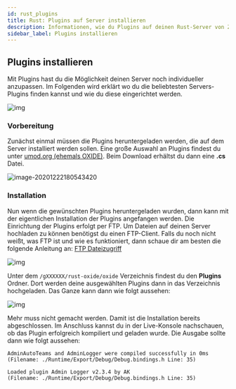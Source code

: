 ```yaml
---
id: rust_plugins
title: Rust: Plugins auf Server installieren
description: Informationen, wie du Plugins auf deinen Rust-Server von ZAP-Hosting installieren kannst - ZAP-Hosting.com Dokumentationen
sidebar_label: Plugins installieren
---
```




## Plugins installieren

Mit Plugins hast du die Möglichkeit deinen Server noch individueller anzupassen. Im Folgenden wird erklärt wo du die beliebtesten Servers-Plugins finden kannst und wie du diese eingerichtet werden. 

![img](https://screensaver01.zap-hosting.com/index.php/s/X4eRi9rjjPMF9Fg/preview)



### Vorbereitung

Zunächst einmal müssen die Plugins heruntergeladen werden, die auf dem Server installiert werden sollen. Eine große Auswahl an Plugins findest du unter [umod.org (ehemals OXIDE)](https://umod.org/plugins). Beim Download erhältst du dann eine **.cs** Datei. 

![image-20201222180543420](C:\Users\fgalz\AppData\Roaming\Typora\typora-user-images\image-20201222180543420.png)



### Installation

Nun wenn die gewünschten Plugins heruntergeladen wurden, dann kann mit der eigentlichen Installation der Plugins angefangen werden. Die Einrichtung der Plugins erfolgt per FTP. Um Dateien auf deinen Server hochladen zu können benötigst du einen FTP-Client. Falls du noch nicht weißt, was FTP ist und wie es funktioniert, dann schaue dir am besten die folgende Anleitung an: [FTP Dateizugriff](https://zap-hosting.com/guides/docs/de/gameserver_ftpaccess/)

![img](https://screensaver01.zap-hosting.com/index.php/s/3y9xNS7CHi64427/preview)

Unter dem ``/gXXXXXX/rust-oxide/oxide`` Verzeichnis findest du den **Plugins** Ordner. Dort werden deine ausgewählten Plugins dann in das Verzeichnis hochgeladen. Das Ganze kann dann wie folgt aussehen:

![img](https://screensaver01.zap-hosting.com/index.php/s/cBPsqnG7GtKsidH/preview)

Mehr muss nicht gemacht werden. Damit ist die Installation bereits abgeschlossen. Im Anschluss kannst du in der Live-Konsole nachschauen, ob das Plugin erfolgreich kompiliert und geladen wurde. Die Ausgabe sollte dann wie folgt aussehen:

```
AdminAutoTeams and AdminLogger were compiled successfully in 0ms
(Filename: ./Runtime/Export/Debug/Debug.bindings.h Line: 35)

Loaded plugin Admin Logger v2.3.4 by AK
(Filename: ./Runtime/Export/Debug/Debug.bindings.h Line: 35)
```

